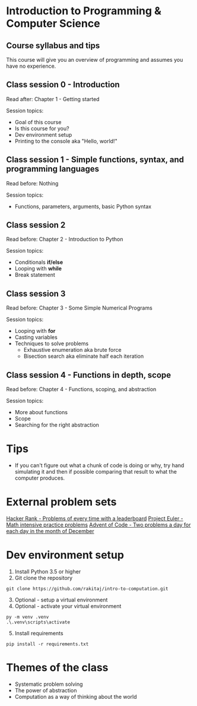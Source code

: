 # Introduction to Programming & Computer Science
## Course syllabus and tips

This course will give you an overview of programming and assumes you have no experience. 
## Class session 0 - Introduction
Read after: Chapter 1 - Getting started

Session topics:  
- Goal of this course
- Is this course for you?
- Dev environment setup 
- Printing to the console aka "Hello, world!"

## Class session 1 - Simple functions, syntax, and programming languages
Read before: Nothing

Session topics:
- Functions, parameters, arguments, basic Python syntax

## Class session 2
Read before: Chapter 2 - Introduction to Python

Session topics:
- Conditionals **if/else**
- Looping with **while**
- Break statement

## Class session 3
Read before: Chapter 3 - Some Simple Numerical Programs

Session topics:
- Looping with **for**
- Casting variables
- Techniques to solve problems
  - Exhaustive enumeration aka brute force
  - Bisection search aka eliminate half each iteration

## Class session 4 - Functions in depth, scope
Read before: Chapter 4 - Functions, scoping, and abstraction

Session topics:
- More about functions
- Scope
- Searching for the right abstraction

# Tips
- If you can't figure out what a chunk of code is doing or why, try hand simulating it and then if possible comparing that result to what the computer produces.

# External problem sets
[Hacker Rank - Problems of every time with a leaderboard](https://www.hackerrank.com)
[Project Euler - Math intensive practice problems](https://projecteuler.net/)
[Advent of Code - Two problems a day for each day in the month of December](http://adventofcode.com/)

# Dev environment setup
1. Install Python 3.5 or higher
2. Git clone the repository
```
git clone https://github.com/rakitaj/intro-to-computation.git
```
3. Optional - setup a virtual environment
4. Optional - activate your virtual environment
```
py -m venv .venv
.\.venv\scripts\activate
```
5. Install requirements
```
pip install -r requirements.txt
```

# Themes of the class
- Systematic problem solving
- The power of abstraction
- Computation as a way of thinking about the world

